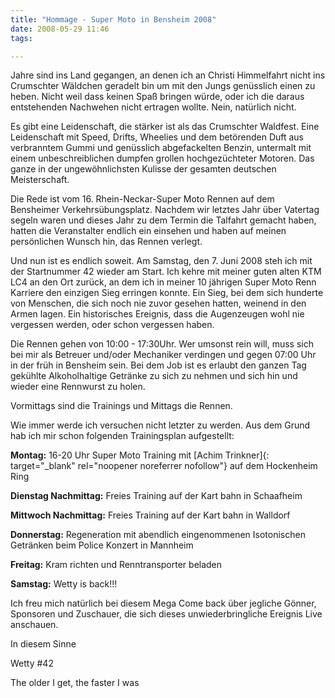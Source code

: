 ```yaml
---
title: "Hommage - Super Moto in Bensheim 2008"
date: 2008-05-29 11:46
tags: 

---
```

Jahre sind ins Land gegangen, an denen ich an Christi Himmelfahrt nicht  ins Crumschter Wäldchen geradelt bin um mit den Jungs genüsslich einen  zu heben. Nicht weil dass keinen Spaß bringen würde, oder ich die daraus  entstehenden Nachwehen nicht ertragen wollte. Nein, natürlich nicht.

<!--more-->

Es gibt eine Leidenschaft, die stärker ist als das Crumschter Waldfest.  Eine Leidenschaft mit Speed, Drifts, Wheelies und dem betörenden Duft  aus verbranntem Gummi und genüsslich abgefackelten Benzin, untermalt mit  einem unbeschreiblichen dumpfen grollen hochgezüchteter Motoren. Das  ganze in der ungewöhnlichsten  Kulisse der gesamten deutschen  Meisterschaft.

Die Rede ist vom 16. Rhein-Neckar-Super Moto Rennen auf dem Bensheimer  Verkehrsübungsplatz. Nachdem wir letztes Jahr über Vatertag segeln waren  und dieses Jahr zu dem Termin die Talfahrt gemacht haben, hatten die  Veranstalter endlich ein einsehen und haben auf meinen persönlichen  Wunsch hin, das Rennen verlegt.

Und nun ist es endlich soweit. Am Samstag, den 7. Juni 2008 steh ich mit  der Startnummer 42 wieder am Start. Ich kehre mit meiner guten alten KTM  LC4 an den Ort zurück, an dem ich in meiner 10 jährigen Super Moto Renn  Karriere den einzigen Sieg erringen konnte. Ein Sieg, bei dem sich   hunderte von Menschen, die sich noch nie zuvor gesehen hatten, weinend  in den Armen lagen. Ein historisches Ereignis, dass die Augenzeugen wohl  nie vergessen werden, oder schon vergessen haben.

Die Rennen gehen von 10:00 - 17:30Uhr. Wer umsonst rein will, muss sich  bei mir als Betreuer und/oder Mechaniker verdingen und gegen 07:00 Uhr  in der früh in Bensheim sein. Bei dem Job ist es erlaubt den ganzen Tag  gekühlte Alkoholhaltige Getränke zu sich zu nehmen und sich hin und  wieder eine Rennwurst zu holen.

Vormittags sind die Trainings und Mittags die Rennen.

Wie immer werde ich versuchen nicht letzter zu werden. Aus dem Grund hab  ich mir schon folgenden Trainingsplan aufgestellt:

**Montag:** 16-20 Uhr Super Moto Training mit [Achim Trinkner]{: target="_blank" rel="noopener noreferrer nofollow"} auf dem Hockenheim Ring

**Dienstag Nachmittag:** Freies Training auf der Kart bahn in Schaafheim

**Mittwoch Nachmittag:** Freies Training auf der Kart bahn in Walldorf

**Donnerstag:** Regeneration mit abendlich eingenommenen Isotonischen Getränken beim Police Konzert in Mannheim

**Freitag:** Kram richten und Renntransporter beladen

**Samstag:** Wetty is back!!!

Ich freu mich natürlich bei diesem Mega Come back über jegliche Gönner, Sponsoren und Zuschauer, die sich dieses unwiederbringliche Ereignis Live anschauen.

In diesem Sinne

Wetty #42

The older I get, the faster I was
